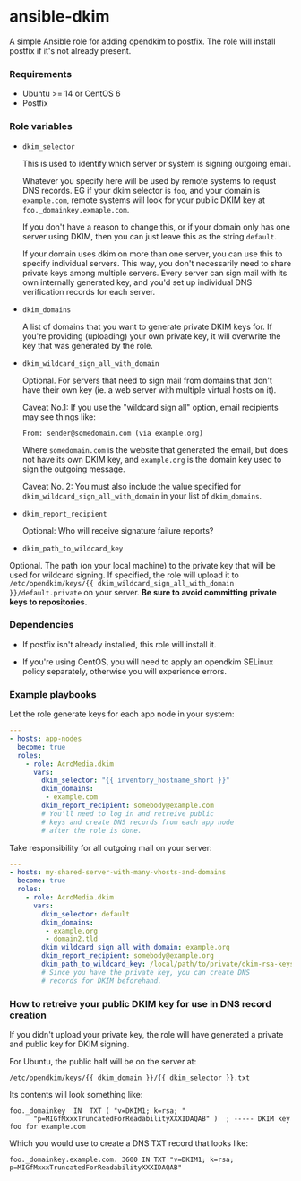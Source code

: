 # ansible-dkim
A simple Ansible role for adding opendkim to postfix. The role will install postfix if it's not already present.


### Requirements

- Ubuntu >= 14 or CentOS 6
- Postfix

### Role variables
- `dkim_selector`

  This is used to identify which server or system is signing outgoing email.

  Whatever you specify here will be used by remote systems to requst DNS records. EG if your dkim selector is `foo`, and your domain is `example.com`, remote systems will look for your public DKIM key at `foo._domainkey.exmaple.com`.

  If you don't have a reason to change this, or if your domain only has one server using DKIM, then you can just leave this as the string `default`.

  If your domain uses dkim on more than one server, you can use this to specify individual servers. This way, you don't necessarily need to share private keys among multiple servers. Every server can sign mail with its own internally generated key, and you'd set up individual DNS verification records for each server.


- `dkim_domains`

  A list of domains that you want to generate private DKIM keys for. If you're providing (uploading) your own private key, it will overwrite the key that was generated by the role.


- `dkim_wildcard_sign_all_with_domain`

  Optional. For servers that need to sign mail from domains that don't have their own key (ie. a web server with multiple virtual hosts on it).

  Caveat No.1: If you use the "wildcard sign all" option, email recipients may see things like:

  ```
  From: sender@somedomain.com (via example.org)
  ```
  Where `somedomain.com` is the website that generated the email, but does not have its own DKIM key, and `example.org` is the domain key used to sign the outgoing message.

  Caveat No. 2: You must also include the value specified for `dkim_wildcard_sign_all_with_domain` in your list of `dkim_domains`.



- `dkim_report_recipient`

  Optional: Who will receive signature failure reports?

- `dkim_path_to_wildcard_key`

Optional. The path (on your local machine) to the private key that will be used for wildcard signing. If specified, the role will upload it to `/etc/opendkim/keys/{{ dkim_wildcard_sign_all_with_domain }}/default.private` on your server. **Be sure to avoid committing private keys to repositories.**

### Dependencies

- If postfix isn't already installed, this role will install it.

- If you're using CentOS, you will need to apply an opendkim SELinux policy separately, otherwise you will experience errors.


### Example playbooks
Let the role generate keys for each app node in your system:
```yaml
---
- hosts: app-nodes
  become: true
  roles:
    - role: AcroMedia.dkim
      vars:
        dkim_selector: "{{ inventory_hostname_short }}"
        dkim_domains:
         - example.com
        dkim_report_recipient: somebody@example.com
        # You'll need to log in and retreive public
        # keys and create DNS records from each app node
        # after the role is done.
```

Take responsibility for all outgoing mail on your server:
```yaml
---
- hosts: my-shared-server-with-many-vhosts-and-domains
  become: true
  roles:
    - role: AcroMedia.dkim
      vars:
        dkim_selector: default
        dkim_domains:
         - example.org
         - domain2.tld
        dkim_wildcard_sign_all_with_domain: example.org
        dkim_report_recipient: somebody@example.org
        dkim_path_to_wildcard_key: /local/path/to/private/dkim-rsa-keys/example.org.key
        # Since you have the private key, you can create DNS
        # records for DKIM beforehand.
```

### How to retreive your public DKIM key for use in DNS record creation

If you didn't upload your private key, the role will have generated a private and public key for DKIM signing.

For Ubuntu, the public half will be on the server at:
```
/etc/opendkim/keys/{{ dkim_domain }}/{{ dkim_selector }}.txt
```
Its contents will look something like:
```
foo._domainkey	IN	TXT	( "v=DKIM1; k=rsa; "
	  "p=MIGfMxxxTruncatedForReadabilityXXXIDAQAB" )  ; ----- DKIM key foo for example.com
```
Which you would use to create a DNS TXT record that looks like:
```
foo._domainkey.example.com. 3600 IN TXT "v=DKIM1; k=rsa; p=MIGfMxxxTruncatedForReadabilityXXXIDAQAB"
```
